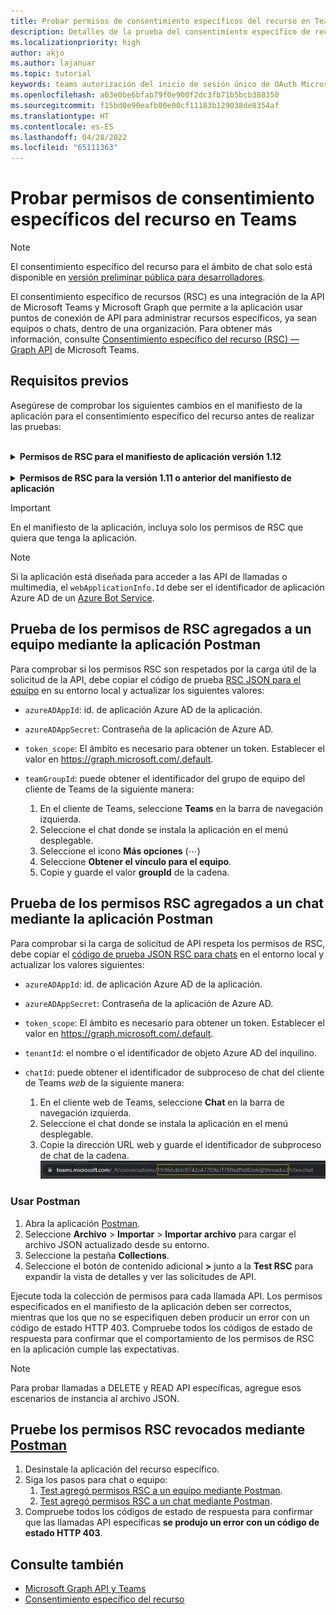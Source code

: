 ```yaml
---
title: Probar permisos de consentimiento específicos del recurso en Teams
description: Detalles de la prueba del consentimiento específico de recursos en Teams mediante Postman con ejemplos de código
ms.localizationpriority: high
author: akjo
ms.author: lajanuar
ms.topic: tutorial
keywords: teams autorización del inicio de sesión único de OAuth Microsoft Azure Active Directory (Azure AD) rsc Postman Graph
ms.openlocfilehash: a03e0be6bfab79f0e900f2dc3fb71b5bcb388350
ms.sourcegitcommit: f15bd0e90eafb00e00cf11183b129038de8354af
ms.translationtype: HT
ms.contentlocale: es-ES
ms.lasthandoff: 04/28/2022
ms.locfileid: "65111363"
---
```

# <a name="test-resource-specific-consent-permissions-in-teams"></a>Probar permisos de consentimiento específicos del recurso en Teams

> [!NOTE]
> El consentimiento específico del recurso para el ámbito de chat solo está disponible en [versión preliminar pública para desarrolladores](../../resources/dev-preview/developer-preview-intro.md).

El consentimiento específico de recursos (RSC) es una integración de la API de Microsoft Teams y Microsoft Graph que permite a la aplicación usar puntos de conexión de API para administrar recursos específicos, ya sean equipos o chats, dentro de una organización. Para obtener más información, consulte [ Consentimiento específico del recurso (RSC) — Graph API](resource-specific-consent.md) de Microsoft Teams.

## <a name="prerequisites"></a>Requisitos previos

Asegúrese de comprobar los siguientes cambios en el manifiesto de la aplicación para el consentimiento específico del recurso antes de realizar las pruebas:

<br>

<details>

<summary><b>Permisos de RSC para el manifiesto de aplicación versión 1.12</b></summary>

Agregue una clave [webApplicationInfo](../../resources/schema/manifest-schema.md#webapplicationinfo) al manifiesto de la aplicación con los siguientes valores:

|Nombre| Tipo | Descripción|
|---|---|---|
|`id` |Cadena |Su id. de la aplicación de Azure AD. Para obtener más información, consulte [ registrar la aplicación en el portal de Azure AD](resource-specific-consent.md#register-your-app-with-microsoft-identity-platform-using-the-azure-ad-portal).|
|`resource`|Cadena| Este campo no tiene ninguna operación en RSC, pero debe agregarse y tener un valor para evitar una respuesta de error; cualquier cadena servirá.|

Especifique los permisos necesarios para la aplicación.

|Nombre| Tipo | Descripción|
|---|---|---|
|`authorization`|Object|Lista de permisos que la aplicación necesita para funcionar. Para obtener más información, vea [autorización](../../resources/schema/manifest-schema.md#authorization).|

Ejemplo de RSC en un equipo

```json
"webApplicationInfo": {
    "id": "XXxxXXXXX-XxXX-xXXX-XXxx-XXXXXXXxxxXX",
    "resource": "https://RscBasedStoreApp"
    },
"authorization": {
    "permissions": {
        "resourceSpecific": [
            {
                "name": "TeamSettings.Read.Group",
                "type": "Application"
            },
            {
                "name": "TeamSettings.ReadWrite.Group",
                "type": "Application"
            },
            {
                "name": "ChannelSettings.Read.Group",
                "type": "Application"
            },
            {
                "name": "ChannelSettings.ReadWrite.Group",
                "type": "Application"
            },
            {
                "name": "Channel.Create.Group",
                "type": "Application"
            },
            {
                "name": "Channel.Delete.Group",
                "type": "Application"
            },
            {
                "name": "ChannelMessage.Read.Group",
                "type": "Application"
            },
            {
                "name": "TeamsAppInstallation.Read.Group",
                "type": "Application"
            },
            {
                "name": "TeamsTab.Read.Group",
                "type": "Application"
            },
            {
                "name": "TeamsTab.Create.Group",
                "type": "Application"
            },
            {
                "name": "TeamsTab.ReadWrite.Group",
                "type": "Application"
            },
            {
                "name": "TeamsTab.Delete.Group",
                "type": "Application"
            },
            {
                "name": "TeamMember.Read.Group",
                "type": "Application"
            },
            {
                "name": "TeamsActivity.Send.Group",
                "type": "Application"
            }
        ]    
    }
}
```

Ejemplo de RSC en un chat

```json
"webApplicationInfo": {
    "id": "XXxxXXXXX-XxXX-xXXX-XXxx-XXXXXXXxxxXX",
    "resource": "https://RscBasedStoreApp"
    },
"authorization": {
    "permissions": {
        "resourceSpecific": [
            {
                "name": "ChatSettings.Read.Chat",
                "type": "Application"
            },
            {
                "name": "ChatSettings.ReadWrite.Chat",
                "type": "Application"
            },
            {
                "name": "ChatMessage.Read.Chat",
                "type": "Application"
            },
            {
                "name": "ChatMember.Read.Chat",
                "type": "Application"
            },
            {
                "name": "Chat.Manage.Chat",
                "type": "Application"
            },
            {
                "name": "TeamsTab.Read.Chat",
                "type": "Application"
            },
            {
                "name": "TeamsTab.Create.Chat",
                "type": "Application"
            },
            {
                "name": "TeamsTab.Delete.Chat",
                "type": "Application"
            },
            {
                "name": "TeamsTab.ReadWrite.Chat",
                "type": "Application"
            },
            {
                "name": "TeamsAppInstallation.Read.Chat",
                "type": "Application"
            },
            {
                "name": "OnlineMeeting.ReadBasic.Chat",
                "type": "Application"
            },
            {
                "name": "Calls.AccessMedia.Chat",
                "type": "Application"
            },
            {
                "name": "Calls.JoinGroupCalls.Chat",
                "type": "Application"
            },
            {
                "name": "TeamsActivity.Send.Chat",
                "type": "Application"
            }
        ]    
    }
}
```

> [!NOTE]
> Si la aplicación está pensada para admitir la instalación en ámbitos de equipo y chat, se pueden especificar permisos de equipo y chat en el mismo manifiesto en `authorization`.

</details>

<br>

<details>

<summary><b>Permisos de RSC para la versión 1.11 o anterior del manifiesto de aplicación</b></summary>

Agregue una clave [webApplicationInfo](../../resources/schema/manifest-schema.md#webapplicationinfo) al manifiesto de la aplicación con los siguientes valores:

|Nombre| Tipo | Descripción|
|---|---|---|
|`id` |Cadena |Su id. de la aplicación de Azure AD. Para obtener más información, consulte [ registrar la aplicación en el portal de Azure AD](resource-specific-consent.md#register-your-app-with-microsoft-identity-platform-using-the-azure-ad-portal).|
|`resource`|Cadena| Este campo no tiene ninguna operación en RSC, pero debe agregarse y tener un valor para evitar una respuesta de error; cualquier cadena servirá.|
|`applicationPermissions`|Matriz de cadenas|Permisos de RSC para la aplicación. Para obtener más información, vea [permisos específicos del recurso](resource-specific-consent.md#resource-specific-permissions).|

Ejemplo de RSC en un equipo

```json
"webApplicationInfo": {
    "id": "XXxxXXXXX-XxXX-xXXX-XXxx-XXXXXXXxxxXX",
    "resource": "https://RscBasedStoreApp",
    "applicationPermissions": [
        "TeamSettings.Read.Group",
        "TeamSettings.ReadWrite.Group",
        "ChannelSettings.Read.Group",
        "ChannelSettings.ReadWrite.Group",
        "Channel.Create.Group",
        "Channel.Delete.Group",
        "ChannelMessage.Read.Group",
        "TeamsAppInstallation.Read.Group",
        "TeamsTab.Read.Group",
        "TeamsTab.Create.Group",
        "TeamsTab.ReadWrite.Group",
        "TeamsTab.Delete.Group",
        "TeamMember.Read.Group",
        "TeamsActivity.Send.Group"
    ]
  }
```

Ejemplo de RSC en un chat

```json
"webApplicationInfo": {
    "id": "XXxxXXXXX-XxXX-xXXX-XXxx-XXXXXXXxxxXX",
    "resource": "https://RscBasedStoreApp",
    "applicationPermissions": [
        "ChatSettings.Read.Chat",
        "ChatSettings.ReadWrite.Chat",
        "ChatMessage.Read.Chat",
        "ChatMember.Read.Chat",
        "Chat.Manage.Chat",
        "TeamsTab.Read.Chat",
        "TeamsTab.Create.Chat",
        "TeamsTab.Delete.Chat",
        "TeamsTab.ReadWrite.Chat",
        "TeamsAppInstallation.Read.Chat",
        "OnlineMeeting.ReadBasic.Chat",
        "Calls.AccessMedia.Chat",
        "Calls.JoinGroupCalls.Chat",
        "TeamsActivity.Send.Chat"
    ]
  }
```

<br>

> [!NOTE]
> Si la aplicación está pensada para admitir la instalación en ámbitos de equipo y chat, se pueden especificar permisos de equipo y chat en el mismo manifiesto en `applicationPermissions`.

</details>

> [!IMPORTANT]
> En el manifiesto de la aplicación, incluya solo los permisos de RSC que quiera que tenga la aplicación.

> [!NOTE]
> Si la aplicación está diseñada para acceder a las API de llamadas o multimedia, el `webApplicationInfo.Id` debe ser el identificador de aplicación Azure AD de un [Azure Bot Service](/graph/cloud-communications-get-started#register-a-bot).

## <a name="test-added-rsc-permissions-to-a-team-using-the-postman-app"></a>Prueba de los permisos de RSC agregados a un equipo mediante la aplicación Postman

Para comprobar si los permisos RSC son respetados por la carga útil de la solicitud de la API, debe copiar el código de prueba [RSC JSON para el equipo](test-team-rsc-json-file.md) en su entorno local y actualizar los siguientes valores:

* `azureADAppId`: id. de aplicación Azure AD de la aplicación.
* `azureADAppSecret`: Contraseña de la aplicación de Azure AD.
* `token_scope`: El ámbito es necesario para obtener un token. Establecer el valor en https://graph.microsoft.com/.default.
* `teamGroupId`: puede obtener el identificador del grupo de equipo del cliente de Teams de la siguiente manera:

    1. En el cliente de Teams, seleccione **Teams** en la barra de navegación izquierda.
    2. Seleccione el chat donde se instala la aplicación en el menú desplegable.
    3. Seleccione el icono **Más opciones** (&#8943;)
    4. Seleccione **Obtener el vínculo para el equipo**.
    5. Copie y guarde el valor **groupId** de la cadena.

## <a name="test-added-rsc-permissions-to-a-chat-using-the-postman-app"></a>Prueba de los permisos RSC agregados a un chat mediante la aplicación Postman

Para comprobar si la carga de solicitud de API respeta los permisos de RSC, debe copiar el [ código de prueba JSON RSC para chats](test-chat-rsc-json-file.md) en el entorno local y actualizar los valores siguientes:

* `azureADAppId`: id. de aplicación Azure AD de la aplicación.
* `azureADAppSecret`: Contraseña de la aplicación de Azure AD.
* `token_scope`: El ámbito es necesario para obtener un token. Establecer el valor en https://graph.microsoft.com/.default.
* `tenantId`: el nombre o el identificador de objeto Azure AD del inquilino.
* `chatId`: puede obtener el identificador de subproceso de chat del cliente de Teams *web* de la siguiente manera:

    1. En el cliente web de Teams, seleccione **Chat** en la barra de navegación izquierda.
    2. Seleccione el chat donde se instala la aplicación en el menú desplegable.
    3. Copie la dirección URL web y guarde el identificador de subproceso de chat de la cadena.
![Id. de subproceso de chat de la dirección URL web.](../../assets/images/chat-thread-id.png)

### <a name="use-postman"></a>Usar Postman

1. Abra la aplicación [Postman](https://www.postman.com).
2. Seleccione **Archivo** > **Importar** > **Importar archivo** para cargar el archivo JSON actualizado desde su entorno.  
3. Seleccione la pestaña **Collections**.
4. Seleccione el botón de contenido adicional **>** junto a la **Test RSC** para expandir la vista de detalles y ver las solicitudes de API.

Ejecute toda la colección de permisos para cada llamada API. Los permisos especificados en el manifiesto de la aplicación deben ser correctos, mientras que los que no se especifiquen deben producir un error con un código de estado HTTP 403. Compruebe todos los códigos de estado de respuesta para confirmar que el comportamiento de los permisos de RSC en la aplicación cumple las expectativas.

> [!NOTE]
> Para probar llamadas a DELETE y READ API específicas, agregue esos escenarios de instancia al archivo JSON.

## <a name="test-revoked-rsc-permissions-using-postman"></a>Pruebe los permisos RSC revocados mediante [Postman](https://www.postman.com/)

1. Desinstale la aplicación del recurso específico.
2. Siga los pasos para chat o equipo:
    1. [Test agregó permisos RSC a un equipo mediante Postman](#test-added-rsc-permissions-to-a-team-using-the-postman-app).
    2. [Test agregó permisos RSC a un chat mediante Postman](#test-added-rsc-permissions-to-a-chat-using-the-postman-app).
3. Compruebe todos los códigos de estado de respuesta para confirmar que las llamadas API específicas **se produjo un error con un código de estado HTTP 403**.

## <a name="see-also"></a>Consulte también

* [Microsoft Graph API y Teams](/graph/api/resources/teams-api-overview?view=graph-rest-1.0&preserve-view=true)
* [Consentimiento específico del recurso](~/graph-api/rsc/resource-specific-consent.md)
